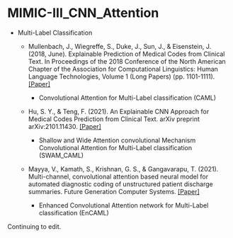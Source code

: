 # MIMIC-III_CNN_Attention

  * Multi-Label Classification
  
    * Mullenbach, J., Wiegreffe, S., Duke, J., Sun, J., & Eisenstein, J. (2018, June). Explainable Prediction of Medical Codes from Clinical Text. In Proceedings of the 2018 Conference of the North American Chapter of the Association for Computational Linguistics: Human Language Technologies, Volume 1 (Long Papers) (pp. 1101-1111).
 [[Paper]](https://www.aclweb.org/anthology/N18-1100.pdf)
        *  Convolutional Attention for Multi-Label classification (CAML)

    * Hu, S. Y., & Teng, F. (2021). An Explainable CNN Approach for Medical Codes Prediction from Clinical Text. arXiv preprint arXiv:2101.11430.
 [[Paper]](https://arxiv.org/pdf/2101.11430.pdf)
        *  Shallow and Wide Attention convolutional Mechanism Convolutional Attention for Multi-Label classification (SWAM_CAML)
 
    * Mayya, V., Kamath, S., Krishnan, G. S., & Gangavarapu, T. (2021). Multi-channel, convolutional attention based neural model for automated diagnostic coding of unstructured patient discharge summaries. Future Generation Computer Systems. [[Paper]](https://www.sciencedirect.com/science/article/pii/S0167739X21000236?casa_token=jeJOkYcrI_AAAAAA:OK9kI-9P3BFEeGOjWygNlDKsJlzclMZeDsJ0rhRP7Mvdcrb5nxGpGGhl7ewRBi5cKQXRWxJWLQ)
        *  Enhanced Convolutional Attention network for Multi-Label classification (EnCAML)
        
        
        
  Continuing to edit.
